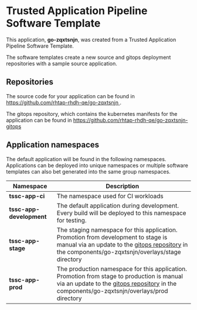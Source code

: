 # Trusted Application Pipeline Software Template

This application, **go-zqxtsnjn**, was created from a Trusted Application Pipeline Software Template.

The software templates create a new source and gitops deployment repositories with a sample source application. 

## Repositories

The source code for your application can be found in [https://github.com/rhtap-rhdh-qe/go-zqxtsnjn ](https://github.com/rhtap-rhdh-qe/go-zqxtsnjn ).
 
The gitops repository, which contains the kubernetes manifests for the application can be found in 
[https://github.com/rhtap-rhdh-qe/go-zqxtsnjn-gitops ](https://github.com/rhtap-rhdh-qe/go-zqxtsnjn-gitops ) 

## Application namespaces 

The default application will be found in the following namespaces. Applications can be deployed into unique namespaces or multiple software templates can also bet generated into the same group namespaces.  

|  Namespace   |  Description   |  
| -------- | -------- |
| **tssc-app-ci** | The namespace used for CI workloads |
| **tssc-app-development** | The default application during development. Every build will be deployed to this namespace for testing. |
| **tssc-app-stage** | The staging namespace for this application. Promotion from development to stage is manual via an update to the [gitops repository](https://github.com/rhtap-rhdh-qe/go-zqxtsnjn-gitops ) in the components/go-zqxtsnjn/overlays/stage directory |
| **tssc-app-prod** | The production namespace for this application. Promotion from stage to production is manual via an update to the [gitops repository](https://github.com/rhtap-rhdh-qe/go-zqxtsnjn-gitops ) in the components/go-zqxtsnjn/overlays/prod directory |